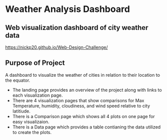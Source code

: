 # Weather Analysis Dashboard

## Web visualization dashboard of city weather data
https://nickp20.github.io/Web-Design-Challenge/
<br>
## Purpose of Project

A dashboard to visualize the weather of cities in relation to their location to the equator.
* The landing page provides an overview of the project along with links to each visualization page.
* There are 4 visualization pages that show comparisons for Max Temperature, humidity, cloudiness, and wind speed relative to city latitiude. 
* There is a Comparison page which shows all 4 plots on one page for easy visualizaion.
* There is a Data page which provides a table contianing the data utilized to create the plots. 
